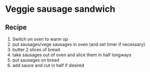 # Veggie sausage sandwich

## Recipe

1. Switch on oven to warm up
2. put sausages/vege sausages in oven (and set timer if necessary)
3. butter 2 slices of bread
4. take sausages out of oven and slice them in half longways
5. put sausages on bread
6. add sauce and cut in half if desired
